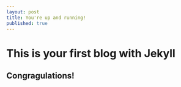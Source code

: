 ```yaml
---
layout: post
title: You're up and running!
published: true
---
```


# This is your first blog with Jekyll

## Congragulations! 
